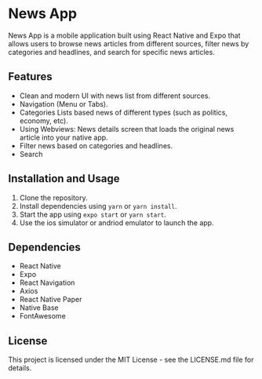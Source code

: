 # News App

News App is a mobile application built using React Native and Expo that allows users to browse news articles from different sources, filter news by categories and headlines, and search for specific news articles.

## Features

- Clean and modern UI with news list from different sources.
- Navigation (Menu or Tabs).
- Categories Lists based news of different types (such as politics, economy, etc).
- Using Webviews: News details screen that loads the original news article into your native app.
- Filter news based on categories and headlines.
- Search

## Installation and Usage

1. Clone the repository.
2. Install dependencies using `yarn` or `yarn install`.
3. Start the app using `expo start` or `yarn start`.
4. Use the ios simulator or andriod emulator to launch the app.

## Dependencies

- React Native
- Expo
- React Navigation
- Axios
- React Native Paper
- Native Base
- FontAwesome

## License

This project is licensed under the MIT License - see the LICENSE.md file for details.
